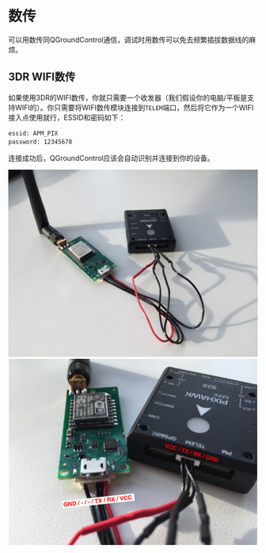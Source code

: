 # 数传
可以用数传同QGroundControl通信，调试时用数传可以免去频繁插拔数据线的麻烦。

## 3DR WIFI数传

如果使用3DR的WIFI数传，你就只需要一个收发器（我们假设你的电脑/平板是支持WIFI的）。你只需要将WIFI数传模块连接到```TELEM```端口，然后将它作为一个WIFI接入点使用就行，ESSID和密码如下：

```sh
essid: APM_PIX
password: 12345678
```
连接成功后，QGroundControl应该会自动识别并连接到你的设备。

![](../../assets/hardware/3dr_wifi_1.JPG)
![](../../assets/hardware/3dr_wifi_2.png)
